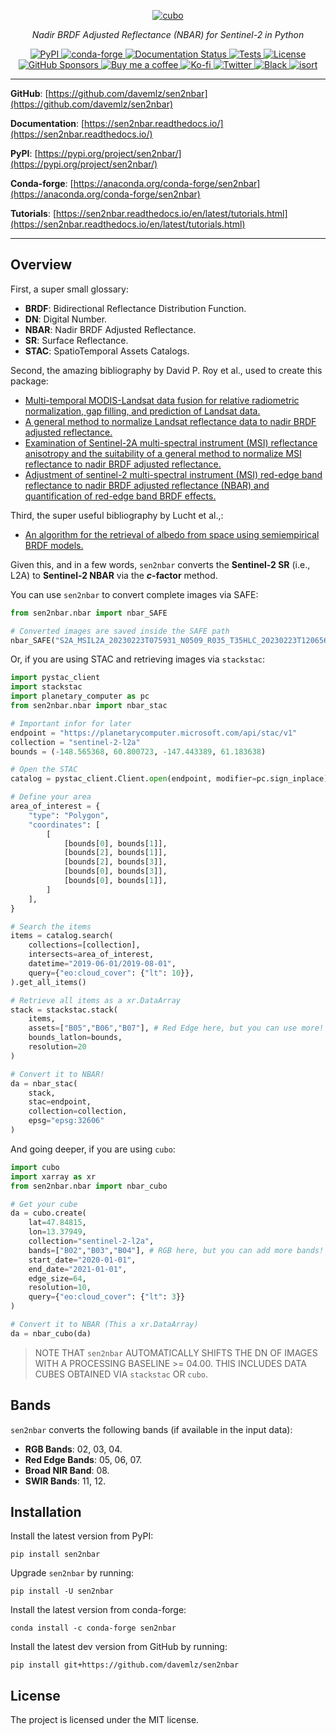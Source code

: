 <p align="center">
  <a href="https://github.com/davemlz/sen2nbar"><img src="https://github.com/davemlz/sen2nbar/raw/main/docs/_static/logo.png" alt="cubo"></a>
</p>
<p align="center">
    <em>Nadir BRDF Adjusted Reflectance (NBAR) for Sentinel-2 in Python</em>
</p>
<p align="center">
<a href='https://pypi.python.org/pypi/sen2nbar'>
    <img src='https://img.shields.io/pypi/v/sen2nbar.svg' alt='PyPI' />
</a>
<a href='https://anaconda.org/conda-forge/sen2nbar'>
    <img src='https://img.shields.io/conda/vn/conda-forge/sen2nbar.svg' alt='conda-forge' />
</a>
<a href='https://sen2nbar.readthedocs.io/en/latest/?badge=latest'>
    <img src='https://readthedocs.org/projects/sen2nbar/badge/?version=latest' alt='Documentation Status' />
</a>
<a href="https://github.com/davemlz/sen2nbar/actions/workflows/tests.yml" target="_blank">
    <img src="https://github.com/davemlz/sen2nbar/actions/workflows/tests.yml/badge.svg" alt="Tests">
</a>
<a href="https://opensource.org/licenses/MIT" target="_blank">
    <img src="https://img.shields.io/badge/License-MIT-blue.svg" alt="License">
</a>
<a href="https://github.com/sponsors/davemlz" target="_blank">
    <img src="https://img.shields.io/badge/GitHub%20Sponsors-Donate-ff69b4.svg" alt="GitHub Sponsors">
</a>
<a href="https://www.buymeacoffee.com/davemlz" target="_blank">
    <img src="https://img.shields.io/badge/Buy%20me%20a%20coffee-Donate-ff69b4.svg" alt="Buy me a coffee">
</a>
<a href="https://ko-fi.com/davemlz" target="_blank">
    <img src="https://img.shields.io/badge/kofi-Donate-ff69b4.svg" alt="Ko-fi">
</a>
<a href="https://twitter.com/dmlmont" target="_blank">
    <img src="https://img.shields.io/twitter/follow/dmlmont?style=social" alt="Twitter">
</a>
<a href="https://github.com/psf/black" target="_blank">
    <img src="https://img.shields.io/badge/code%20style-black-000000.svg" alt="Black">
</a>
<a href="https://pycqa.github.io/isort/" target="_blank">
    <img src="https://img.shields.io/badge/%20imports-isort-%231674b1?style=flat&labelColor=ef8336" alt="isort">
</a>
</p>

---

**GitHub**: [https://github.com/davemlz/sen2nbar](https://github.com/davemlz/sen2nbar)

**Documentation**: [https://sen2nbar.readthedocs.io/](https://sen2nbar.readthedocs.io/)

**PyPI**: [https://pypi.org/project/sen2nbar/](https://pypi.org/project/sen2nbar/)

**Conda-forge**: [https://anaconda.org/conda-forge/sen2nbar](https://anaconda.org/conda-forge/sen2nbar)

**Tutorials**: [https://sen2nbar.readthedocs.io/en/latest/tutorials.html](https://sen2nbar.readthedocs.io/en/latest/tutorials.html)

---

## Overview

First, a super small glossary:

- **BRDF**: Bidirectional Reflectance Distribution Function.
- **DN**: Digital Number.
- **NBAR**: Nadir BRDF Adjusted Reflectance.
- **SR**: Surface Reflectance.
- **STAC**: SpatioTemporal Assets Catalogs.

Second, the amazing bibliography by David P. Roy et al., used to create this package:

- [Multi-temporal MODIS-Landsat data fusion for relative radiometric normalization, gap filling, and prediction of Landsat data.](https://doi.org/10.1016/j.rse.2008.03.009)
- [A general method to normalize Landsat reflectance data to nadir BRDF adjusted reflectance.](https://doi.org/10.1016/j.rse.2016.01.023)
- [Examination of Sentinel-2A multi-spectral instrument (MSI) reflectance anisotropy and the suitability of a general method to normalize MSI reflectance to nadir BRDF adjusted reflectance.](https://doi.org/10.1016/j.rse.2017.06.019)
- [Adjustment of sentinel-2 multi-spectral instrument (MSI) red-edge band reflectance to nadir BRDF adjusted reflectance (NBAR) and quantification of red-edge band BRDF effects.](https://doi.org/10.3390/rs9121325)

Third, the super useful bibliography by Lucht et al.,:

- [An algorithm for the retrieval of albedo from space using semiempirical BRDF models.](https://doi.org/10.1109/36.841980)

Given this, and in a few words, `sen2nbar` converts the **Sentinel-2 SR** (i.e., L2A) to **Sentinel-2 NBAR** via the **_c_-factor** method.

You can use `sen2nbar` to convert complete images via SAFE:

```python
from sen2nbar.nbar import nbar_SAFE

# Converted images are saved inside the SAFE path
nbar_SAFE("S2A_MSIL2A_20230223T075931_N0509_R035_T35HLC_20230223T120656.SAFE")
```

Or, if you are using STAC and retrieving images via `stackstac`:

```python
import pystac_client
import stackstac
import planetary_computer as pc
from sen2nbar.nbar import nbar_stac

# Important infor for later
endpoint = "https://planetarycomputer.microsoft.com/api/stac/v1"
collection = "sentinel-2-l2a"
bounds = (-148.565368, 60.800723, -147.443389, 61.183638)

# Open the STAC
catalog = pystac_client.Client.open(endpoint, modifier=pc.sign_inplace)

# Define your area
area_of_interest = {
    "type": "Polygon",
    "coordinates": [
        [
            [bounds[0], bounds[1]],
            [bounds[2], bounds[1]],
            [bounds[2], bounds[3]],
            [bounds[0], bounds[3]],
            [bounds[0], bounds[1]],
        ]
    ],
}

# Search the items
items = catalog.search(
    collections=[collection],
    intersects=area_of_interest,
    datetime="2019-06-01/2019-08-01",
    query={"eo:cloud_cover": {"lt": 10}},
).get_all_items()

# Retrieve all items as a xr.DataArray
stack = stackstac.stack(
    items,
    assets=["B05","B06","B07"], # Red Edge here, but you can use more!
    bounds_latlon=bounds,
    resolution=20
)

# Convert it to NBAR!
da = nbar_stac(
    stack,
    stac=endpoint,
    collection=collection,
    epsg="epsg:32606"
)
```

And going deeper, if you are using `cubo`:

```python
import cubo
import xarray as xr
from sen2nbar.nbar import nbar_cubo

# Get your cube
da = cubo.create(
    lat=47.84815,
    lon=13.37949,
    collection="sentinel-2-l2a",
    bands=["B02","B03","B04"], # RGB here, but you can add more bands!
    start_date="2020-01-01",
    end_date="2021-01-01",
    edge_size=64,
    resolution=10,
    query={"eo:cloud_cover": {"lt": 3}}
)

# Convert it to NBAR (This a xr.DataArray)
da = nbar_cubo(da)
```

> NOTE THAT `sen2nbar` AUTOMATICALLY SHIFTS THE DN OF IMAGES WITH A PROCESSING BASELINE >= 04.00. THIS INCLUDES DATA CUBES OBTAINED VIA `stackstac` OR `cubo`.

## Bands

`sen2nbar` converts the following bands (if available in the input data):

- **RGB Bands**: 02, 03, 04.
- **Red Edge Bands**: 05, 06, 07.
- **Broad NIR Band**: 08.
- **SWIR Bands**: 11, 12.


## Installation

Install the latest version from PyPI:

```
pip install sen2nbar
```

Upgrade `sen2nbar` by running:

```
pip install -U sen2nbar
```

Install the latest version from conda-forge:

```
conda install -c conda-forge sen2nbar
```

Install the latest dev version from GitHub by running:

```
pip install git+https://github.com/davemlz/sen2nbar
```

## License

The project is licensed under the MIT license.